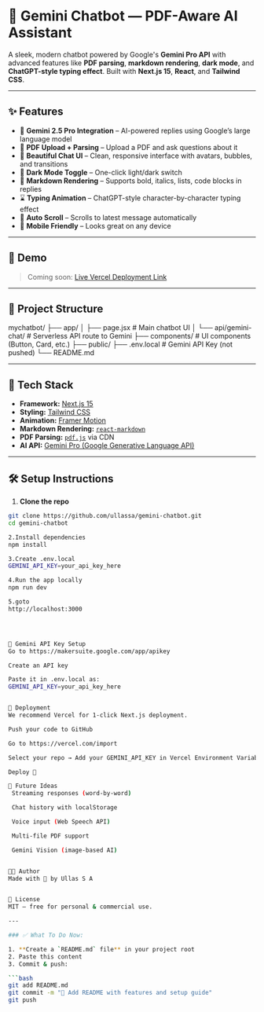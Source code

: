 # 🤖 Gemini Chatbot — PDF-Aware AI Assistant

A sleek, modern chatbot powered by Google's **Gemini Pro API** with advanced features like **PDF parsing**, **markdown rendering**, **dark mode**, and **ChatGPT-style typing effect**. Built with **Next.js 15**, **React**, and **Tailwind CSS**.

---

## ✨ Features

- 🧠 **Gemini 2.5 Pro Integration** – AI-powered replies using Google’s large language model
- 📄 **PDF Upload + Parsing** – Upload a PDF and ask questions about it
- 🎨 **Beautiful Chat UI** – Clean, responsive interface with avatars, bubbles, and transitions
- 🌙 **Dark Mode Toggle** – One-click light/dark switch
- 📝 **Markdown Rendering** – Supports bold, italics, lists, code blocks in replies
- ⌛ **Typing Animation** – ChatGPT-style character-by-character typing effect
- 🔄 **Auto Scroll** – Scrolls to latest message automatically
- 📱 **Mobile Friendly** – Looks great on any device

---

## 📸 Demo

> Coming soon: [Live Vercel Deployment Link](#)

---

## 📂 Project Structure
mychatbot/
├── app/
│ ├── page.jsx # Main chatbot UI
│ └── api/gemini-chat/ # Serverless API route to Gemini
├── components/ # UI components (Button, Card, etc.)
├── public/
├── .env.local # Gemini API Key (not pushed)
└── README.md


---

## 🧠 Tech Stack

- **Framework:** [Next.js 15](https://nextjs.org/)
- **Styling:** [Tailwind CSS](https://tailwindcss.com/)
- **Animation:** [Framer Motion](https://www.framer.com/motion/)
- **Markdown Rendering:** [`react-markdown`](https://github.com/remarkjs/react-markdown)
- **PDF Parsing:** [`pdf.js`](https://mozilla.github.io/pdf.js/) via CDN
- **AI API:** [Gemini Pro (Google Generative Language API)](https://ai.google.dev/)

---

## 🛠 Setup Instructions

1. **Clone the repo**

```bash
git clone https://github.com/ullassa/gemini-chatbot.git
cd gemini-chatbot

2.Install dependencies
npm install

3.Create .env.local
GEMINI_API_KEY=your_api_key_here

4.Run the app locally
npm run dev

5.goto
http://localhost:3000




🔐 Gemini API Key Setup
Go to https://makersuite.google.com/app/apikey

Create an API key

Paste it in .env.local as:
GEMINI_API_KEY=your_api_key_here


🚀 Deployment
We recommend Vercel for 1-click Next.js deployment.

Push your code to GitHub

Go to https://vercel.com/import

Select your repo → Add your GEMINI_API_KEY in Vercel Environment Variables

Deploy 🎉

🧠 Future Ideas
 Streaming responses (word-by-word)

 Chat history with localStorage

 Voice input (Web Speech API)

 Multi-file PDF support

 Gemini Vision (image-based AI)


🧑‍💻 Author
Made with 💙 by Ullas S A


📜 License
MIT — free for personal & commercial use.

---

### ✅ What To Do Now:

1. **Create a `README.md` file** in your project root
2. Paste this content
3. Commit & push:

```bash
git add README.md
git commit -m "📝 Add README with features and setup guide"
git push





